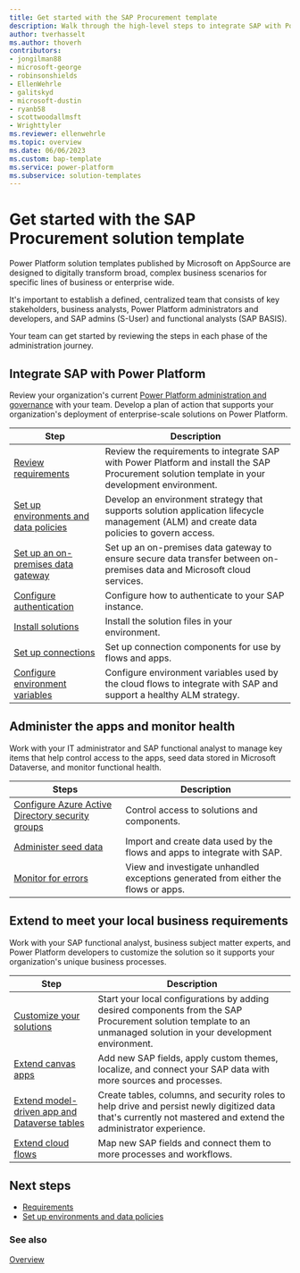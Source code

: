 ```yaml
---
title: Get started with the SAP Procurement template
description: Walk through the high-level steps to integrate SAP with Power Platform and work with the SAP Procurement template.
author: tverhasselt
ms.author: thoverh
contributors:
- jongilman88
- microsoft-george
- robinsonshields
- EllenWehrle
- galitskyd
- microsoft-dustin
- ryanb58
- scottwoodallmsft
- Wrighttyler
ms.reviewer: ellenwehrle
ms.topic: overview
ms.date: 06/06/2023
ms.custom: bap-template
ms.service: power-platform
ms.subservice: solution-templates
---
```


# Get started with the SAP Procurement solution template

Power Platform solution templates published by Microsoft on AppSource are designed to digitally transform broad, complex business scenarios for specific lines of business or enterprise wide.

It's important to establish a defined, centralized team that consists of key stakeholders, business analysts, Power Platform administrators and developers, and SAP admins (S-User) and functional analysts (SAP BASIS).

Your team can get started by reviewing the steps in each phase of the administration journey.

## Integrate SAP with Power Platform

Review your organization's current [Power Platform administration and governance](/power-platform/guidance/adoption/admin-best-practices) with your team. Develop a plan of action that supports your organization's deployment of enterprise-scale solutions on Power Platform.

| Step | Description |
| ----------- | ----------- |
| [Review requirements](requirements.md) | Review the requirements to integrate SAP with Power Platform and install the SAP Procurement solution template in your development environment. |
| [Set up environments and data policies](set-up-connections.md) | Develop an environment strategy that supports solution application lifecycle management (ALM) and create data policies to govern access. |
| [Set up an on-premises data gateway](set-up-gateway.md) | Set up an on-premises data gateway to ensure secure data transfer between on-premises data and Microsoft cloud services. |
| [Configure authentication](configure-authentication.md) | Configure how to authenticate to your SAP instance. |
| [Install solutions](install.md) | Install the solution files in your environment. |
| [Set up connections](set-up-connections.md) | Set up connection components for use by flows and apps. |
| [Configure environment variables](configure-environment-variables.md) | Configure environment variables used by the cloud flows to integrate with SAP and support a healthy ALM strategy. |

## Administer the apps and monitor health

Work with your IT administrator and SAP functional analyst to manage key items that help control access to the apps, seed data stored in Microsoft Dataverse, and monitor functional health.

| Steps | Description |
| --- | --- |
| [Configure Azure Active Directory security groups](configure-security-groups.md) | Control access to solutions and components. |
| [Administer seed data](apply-seed-data.md) | Import and create data used by the flows and apps to integrate with SAP. |
| [Monitor for errors](monitor-errors.md) | View and investigate unhandled exceptions generated from either the flows or apps. |

## Extend to meet your local business requirements

Work with your SAP functional analyst, business subject matter experts, and Power Platform developers to customize the solution so it supports your organization's unique business processes.

| Step | Description |
| ----------- | ----------- |
| [Customize your solutions](customize-solutions.md) | Start your local configurations by adding desired components from the SAP Procurement solution template to an unmanaged solution in your development environment. |
| [Extend canvas apps](extend-canvas-apps.md) | Add new SAP fields, apply custom themes, localize, and connect your SAP data with more sources and processes. |
| [Extend model-driven app and Dataverse tables](extend-model-apps-dataverse.md) | Create tables, columns, and security roles to help drive and persist newly digitized data that's currently not mastered and extend the administrator experience. |
| [Extend cloud flows](extend-cloud-flows.md) | Map new SAP fields and connect them to more processes and workflows. |

## Next steps

- [Requirements](requirements.md)
- [Set up environments and data policies](set-up-environments-data-policies.md)

### See also

[Overview](../overview.md)
